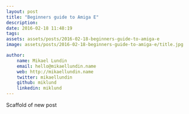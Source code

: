 ```yaml
---
layout: post
title: "Beginners guide to Amiga E"
description: 
date: 2016-02-18 11:48:19
tags: 
assets: assets/posts/2016-02-18-beginners-guide-to-amiga-e
image: assets/posts/2016-02-18-beginners-guide-to-amiga-e/title.jpg

author: 
    name: Mikael Lundin
    email: hello@mikaellundin.name 
    web: http://mikaellundin.name
    twitter: mikaellundin
    github: miklund
    linkedin: miklund
---
```


Scaffold of new post
